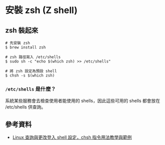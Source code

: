 # 安裝 zsh (Z shell)

## zsh 裝起來

```shell
# 先安裝 zsh
$ brew install zsh

# zsh 路徑寫入 /etc/shells
$ sudo sh -c "echo $(which zsh) >> /etc/shells"

# 將 zsh 設定為預設 shell
$ chsh -s $(which zsh)
```

### `/etc/shells` 是什麼？

系統某些服務會去檢查使用者能使用的 shells，因此這些可用的 shells 都會放在 /etc/shells 供查詢。


## 參考資料

- [Linux 查詢與更改登入 shell 設定，chsh 指令用法教學與範例](https://blog.gtwang.org/linux/linux-chsh-command-change-login-shell-tutorial/)

